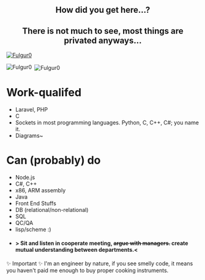
<h2 align="center">How did you get here...?</h3>

<h2 align="center">There is not much to see, most things are privated anyways...</h2>

<p align="left"> <a href="https://github.com/ryo-ma/github-profile-trophy"><img src="https://github-profile-trophy.vercel.app/?username=Fulgur0" alt="Fulgur0" /></a> </p>

<p><img align="left" src="https://github-readme-stats.vercel.app/api/top-langs?username=Fulgur0&show_icons=true&locale=en&layout=compact" alt="Fulgur0" /></p>

<p>&nbsp;<img align="center" src="https://github-readme-stats.vercel.app/api?username=Fulgur0&show_icons=true&locale=en" alt="Fulgur0" /></p>



# Work-qualifed
- Laravel, PHP
- C
- Sockets in most programming languages. Python, C, C++, C#; you name it.
- Diagrams~

# Can (probably) do
- Node.js
- C#, C++
- x86, ARM assembly
- Java
- Front End Stuffs
- DB (relational/non-relational)
- SQL
- QC/QA
- lisp/scheme :)
- #### > Sit and listen in cooperate meeting, ~~argue with managers.~~ create mutual understanding between departments.<

✨ Important ✨
I'm an engineer by nature, if you see smelly code, it means you haven't paid me enough to buy proper cooking instruments.
  
<!--
**Fulgur0/Fulgur0** is a ✨ _special_ ✨ repository because its `README.md` (this file) appears on your GitHub profile.

Here are some ideas to get you started:

- 🔭 I’m currently working on ...
- 🌱 I’m currently learning ...
- 👯 I’m looking to collaborate on ...
- 🤔 I’m looking for help with ...
- 💬 Ask me about ...
- 📫 How to reach me: ...
- 😄 Pronouns: ...
- ⚡ Fun fact: ...
-->

